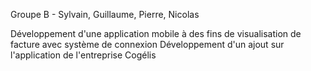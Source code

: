 Groupe B - Sylvain, Guillaume, Pierre, Nicolas

Développement d'une application mobile à des fins de visualisation de facture avec système de connexion
Développement d'un ajout sur l'application de l'entreprise Cogélis
